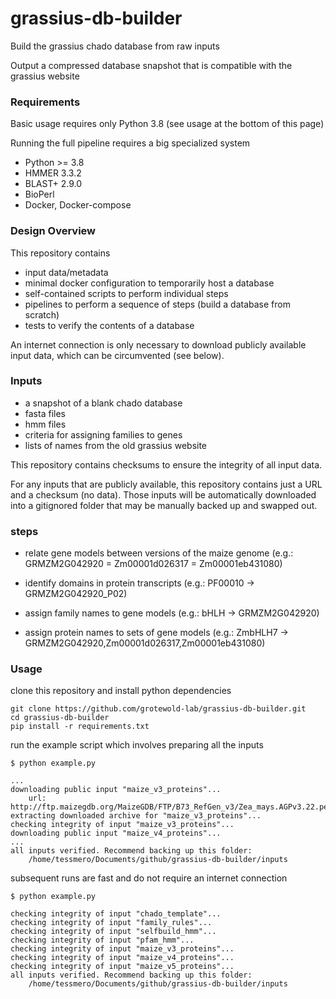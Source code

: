 # grassius-db-builder
Build the grassius chado database from raw inputs

Output a compressed database snapshot that is compatible with the grassius website


### Requirements

Basic usage requires only Python 3.8 (see usage at the bottom of this page)

Running the full pipeline requires a big specialized system

* Python >= 3.8
* HMMER 3.3.2
* BLAST+ 2.9.0
* BioPerl
* Docker, Docker-compose


### Design Overview 

This repository contains
* input data/metadata
* minimal docker configuration to temporarily host a database
* self-contained scripts to perform individual steps
* pipelines to perform a sequence of steps (build a database from scratch)
* tests to verify the contents of a database

An internet connection is only necessary to download publicly available input data, which can be circumvented (see below).


### Inputs

* a snapshot of a blank chado database
* fasta files
* hmm files
* criteria for assigning families to genes
* lists of names from the old grassius website

This repository contains checksums to ensure the integrity of all input data.

For any inputs that are publicly available, this repository contains just a URL and a checksum (no data). Those inputs will be automatically downloaded into a gitignored folder that may be manually backed up and swapped out.



### steps

* relate gene models between versions of the maize genome (e.g.: GRMZM2G042920 = Zm00001d026317 = Zm00001eb431080)

* identify domains in protein transcripts (e.g.: PF00010 -> GRMZM2G042920_P02)

* assign family names to gene models (e.g.: bHLH -> GRMZM2G042920)

* assign protein names to sets of gene models (e.g.: ZmbHLH7 -> GRMZM2G042920,Zm00001d026317,Zm00001eb431080)


### Usage

clone this repository and install python dependencies

```
git clone https://github.com/grotewold-lab/grassius-db-builder.git
cd grassius-db-builder
pip install -r requirements.txt
```


run the example script which involves preparing all the inputs

```
$ python example.py
 
...
downloading public input "maize_v3_proteins"...
	url: http://ftp.maizegdb.org/MaizeGDB/FTP/B73_RefGen_v3/Zea_mays.AGPv3.22.pep.all.fa.gz
extracting downloaded archive for "maize_v3_proteins"...
checking integrity of input "maize_v3_proteins"...
downloading public input "maize_v4_proteins"...
...
all inputs verified. Recommend backing up this folder:
	/home/tessmero/Documents/github/grassius-db-builder/inputs
```

subsequent runs are fast and do not require an internet connection

```
$ python example.py

checking integrity of input "chado_template"...
checking integrity of input "family_rules"...
checking integrity of input "selfbuild_hmm"...
checking integrity of input "pfam_hmm"...
checking integrity of input "maize_v3_proteins"...
checking integrity of input "maize_v4_proteins"...
checking integrity of input "maize_v5_proteins"...
all inputs verified. Recommend backing up this folder:
	/home/tessmero/Documents/github/grassius-db-builder/inputs
```